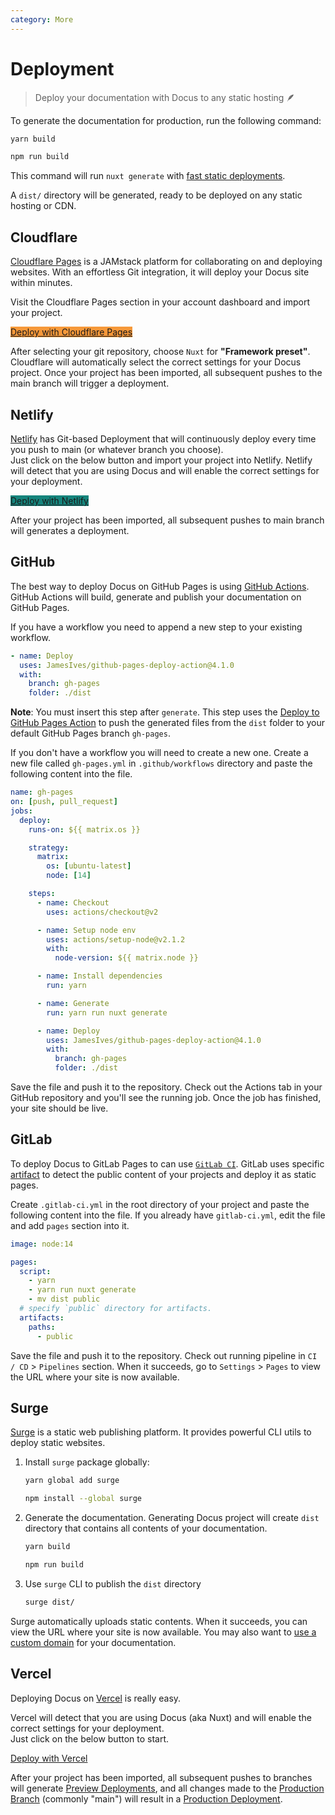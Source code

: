 ```yaml
---
category: More
---
```


# Deployment

> Deploy your documentation with Docus to any static hosting 🪶

To generate the documentation for production, run the following command:

<d-code-group>
  <d-code-block label="Yarn" active>

```bash
yarn build
```

</d-code-block>
<d-code-block label="NPM">

```bash
npm run build
```

</d-code-block>
</d-code-group>

This command will run `nuxt generate` with [fast static deployments](https://nuxtjs.org/blog/nuxt-static-improvements#faster-static-deployments).

A `dist/` directory will be generated, ready to be deployed on any static hosting or CDN.

## Cloudflare

[Cloudflare Pages](https://pages.cloudflare.com) is a JAMstack platform for collaborating on and deploying websites. With an effortless Git integration, it will deploy your Docus site within minutes.

Visit the Cloudflare Pages section in your account dashboard and import your project.

<a href="https://dash.cloudflare.com/?to=/:account/pages" target="_blank" rel="noopener" class="inline-flex items-center px-3 py-2 my-2 font-medium text-white rounded" style="background-color: #f69839">Deploy with Cloudflare Pages <icon-external-link class="w-4 h-4 ml-2"/></a>

After selecting your git repository, choose `Nuxt` for **"Framework preset"**. Cloudflare will automatically select the correct settings for your Docus project. Once your project has been imported, all subsequent pushes to the main branch will trigger a deployment.


## Netlify

[Netlify](https://www.netlify.com) has Git-based Deployment that will continuously deploy every time you push to main (or whatever branch you choose).   
Just click on the below button and import your project into Netlify. Netlify will detect that you are using Docus and will enable the correct settings for your deployment.

<a href="https://app.netlify.com/start" target="_blank" rel="noopener" class="inline-flex items-center px-3 py-2 my-2 font-medium text-white rounded" style="background-color: #15847C">Deploy with Netlify <icon-external-link class="w-4 h-4 ml-2"/></a>

After your project has been imported, all subsequent pushes to main branch will generates a deployment.

## GitHub

The best way to deploy Docus on GitHub Pages is using [GitHub Actions](https://github.com/features/actions). GitHub Actions will build, generate and publish your documentation on GitHub Pages.

If you have a workflow you need to append a new step to your existing workflow.  

```yaml
- name: Deploy
  uses: JamesIves/github-pages-deploy-action@4.1.0
  with:
    branch: gh-pages
    folder: ./dist
```

**Note**: You must insert this step after `generate`. This step uses the [Deploy to GitHub Pages Action](https://github.com/marketplace/actions/deploy-to-github-pages) to push the generated files from the `dist` folder to your default GitHub Pages branch `gh-pages`.

If you don't have a workflow you will need to create a new one. Create a new file called `gh-pages.yml` in `.github/workflows` directory and paste the following content into the file.

```yaml [.github/workflows/gh-pages.yml]
name: gh-pages
on: [push, pull_request]
jobs:
  deploy:
    runs-on: ${{ matrix.os }}

    strategy:
      matrix:
        os: [ubuntu-latest]
        node: [14]

    steps:
      - name: Checkout
        uses: actions/checkout@v2

      - name: Setup node env
        uses: actions/setup-node@v2.1.2
        with:
          node-version: ${{ matrix.node }}

      - name: Install dependencies
        run: yarn

      - name: Generate
        run: yarn run nuxt generate

      - name: Deploy
        uses: JamesIves/github-pages-deploy-action@4.1.0
        with:
          branch: gh-pages
          folder: ./dist
```

Save the file and push it to the repository. Check out the Actions tab in your GitHub repository and you'll see the running job. Once the job has finished, your site should be live.

## GitLab

To deploy Docus to GitLab Pages to can use [`GitLab CI`](https://about.gitlab.com/stages-devops-lifecycle/continuous-integration/). GitLab uses specific [artifact](https://docs.gitlab.com/ee/ci/pipelines/job_artifacts.html) to detect the public content of your projects and deploy it as static pages.

Create `.gitlab-ci.yml` in the root directory of your project and paste the following content into the file. If you already have `gitlab-ci.yml`, edit the file and add `pages` section into it.

```yaml [.gitlab-ci.yml]
image: node:14

pages:
  script:
    - yarn
    - yarn run nuxt generate
    - mv dist public
  # specify `public` directory for artifacts.
  artifacts:
    paths:
      - public
```

Save the file and push it to the repository. Check out running pipeline in `CI / CD` > `Pipelines` section. When it succeeds, go to `Settings` > `Pages` to view the URL where your site is now available.

## Surge

[Surge](https://surge.sh) is a static web publishing platform. It provides powerful CLI utils to deploy static websites.

1. Install `surge` package globally:

    <d-code-group>
    <d-code-block label="Yarn" active>

    ```bash
    yarn global add surge
    ```

    </d-code-block>
    <d-code-block label="NPM">

    ```bash
    npm install --global surge
    ```

    </d-code-block>
    </d-code-group>

2. Generate the documentation. Generating Docus project will create `dist` directory that contains all contents of your documentation.

    <d-code-group>
      <d-code-block label="Yarn" active>

    ```bash
    yarn build
    ```

    </d-code-block>
    <d-code-block label="NPM">

    ```bash
    npm run build
    ```

    </d-code-block>
    </d-code-group>

3. Use `surge` CLI to publish the `dist` directory

    ```bash
    surge dist/
    ```

Surge automatically uploads static contents. When it succeeds, you can view the URL where your site is now available.
You may also want to [use a custom domain](https://surge.sh/help/adding-a-custom-domain) for your documentation.

## Vercel

Deploying Docus on [Vercel](https://vercel.com) is really easy.

Vercel will detect that you are using Docus (aka Nuxt) and will enable the correct settings for your deployment.   
Just click on the below button to start.

<a href="https://vercel.com/new" target="_blank" rel="noopener" class="inline-flex items-center px-3 py-2 my-2 font-medium text-white bg-black rounded">Deploy with Vercel <icon-external-link class="w-4 h-4 ml-2"/></a>

After your project has been imported, all subsequent pushes to branches will generate [Preview Deployments](https://vercel.com/docs/platform/deployments#preview), and all changes made to the [Production Branch](https://vercel.com/docs/git#production-branch) (commonly "main") will result in a [Production Deployment](https://vercel.com/docs/platform/deployments#production).
